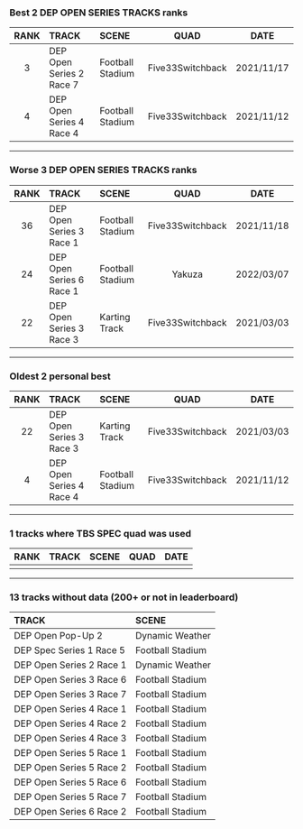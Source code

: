 ### Best 2 DEP OPEN SERIES TRACKS ranks
|RANK|TRACK|SCENE|QUAD|DATE|
|:---:|:---|:---|:---:|:---:|
|3|DEP Open Series 2 Race 7|Football Stadium|Five33Switchback|2021/11/17|
|4|DEP Open Series 4 Race 4|Football Stadium|Five33Switchback|2021/11/12|
---
### Worse 3 DEP OPEN SERIES TRACKS ranks
|RANK|TRACK|SCENE|QUAD|DATE|
|:---:|:---|:---|:---:|:---:|
|36|DEP Open Series 3 Race 1|Football Stadium|Five33Switchback|2021/11/18|
|24|DEP Open Series 6 Race 1|Football Stadium|Yakuza|2022/03/07|
|22|DEP Open Series 3 Race 3|Karting Track|Five33Switchback|2021/03/03|
---
### Oldest 2 personal best
|RANK|TRACK|SCENE|QUAD|DATE|
|:---:|:---|:---|:---:|:---:|
|22|DEP Open Series 3 Race 3|Karting Track|Five33Switchback|2021/03/03|
|4|DEP Open Series 4 Race 4|Football Stadium|Five33Switchback|2021/11/12|
---
### 1 tracks where TBS SPEC quad was used
|RANK|TRACK|SCENE|QUAD|DATE|
|:---:|:---|:---|:---:|:---:|
||||||
---
### 13 tracks without data (200+ or not in leaderboard)
|TRACK|SCENE|
|:---|:---|
|DEP Open Pop-Up 2|Dynamic Weather|
|DEP Spec Series 1 Race 5|Football Stadium|
|DEP Open Series 2 Race 1|Dynamic Weather|
|DEP Open Series 3 Race 6|Football Stadium|
|DEP Open Series 3 Race 7|Football Stadium|
|DEP Open Series 4 Race 1|Football Stadium|
|DEP Open Series 4 Race 2|Football Stadium|
|DEP Open Series 4 Race 3|Football Stadium|
|DEP Open Series 5 Race 1|Football Stadium|
|DEP Open Series 5 Race 2|Football Stadium|
|DEP Open Series 5 Race 6|Football Stadium|
|DEP Open Series 5 Race 7|Football Stadium|
|DEP Open Series 6 Race 2|Football Stadium|
